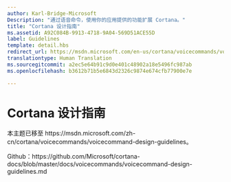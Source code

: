 ```yaml
---
author: Karl-Bridge-Microsoft
Description: "通过语音命令，使用你的应用提供的功能扩展 Cortana。"
title: "Cortana 设计指南"
ms.assetid: A92C084B-9913-4718-9A04-569D51ACE55D
label: Guidelines
template: detail.hbs
redirect_url: https://msdn.microsoft.com/en-us/cortana/voicecommands/voicecommand-design-guidelines
translationtype: Human Translation
ms.sourcegitcommit: a2ec5e64b91c9d0e401c48902a18e5496fc987ab
ms.openlocfilehash: b3612b71b5e6843d2326c9874e674cfb77900e7e

---
```


# Cortana 设计指南

本主题已移至 https&#58;//msdn.microsoft.com/zh-cn/cortana/voicecommands/voicecommand-design-guidelines。

Github：https&#58;//github.com/Microsoft/cortana-docs/blob/master/docs/voicecommands/voicecommand-design-guidelines.md



<!--HONumber=Aug16_HO3-->


